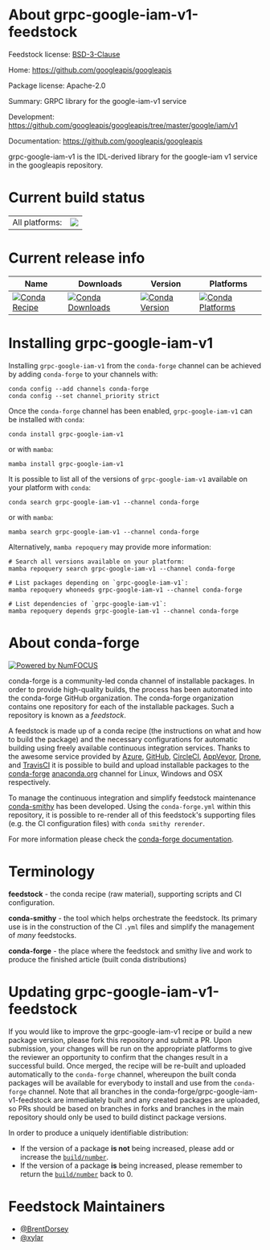 About grpc-google-iam-v1-feedstock
==================================

Feedstock license: [BSD-3-Clause](https://github.com/conda-forge/grpc-google-iam-v1-feedstock/blob/main/LICENSE.txt)

Home: https://github.com/googleapis/googleapis

Package license: Apache-2.0

Summary: GRPC library for the google-iam-v1 service

Development: https://github.com/googleapis/googleapis/tree/master/google/iam/v1

Documentation: https://github.com/googleapis/googleapis

grpc-google-iam-v1 is the IDL-derived library for the
google-iam v1 service in the googleapis repository.


Current build status
====================


<table><tr><td>All platforms:</td>
    <td>
      <a href="https://dev.azure.com/conda-forge/feedstock-builds/_build/latest?definitionId=6554&branchName=main">
        <img src="https://dev.azure.com/conda-forge/feedstock-builds/_apis/build/status/grpc-google-iam-v1-feedstock?branchName=main">
      </a>
    </td>
  </tr>
</table>

Current release info
====================

| Name | Downloads | Version | Platforms |
| --- | --- | --- | --- |
| [![Conda Recipe](https://img.shields.io/badge/recipe-grpc--google--iam--v1-green.svg)](https://anaconda.org/conda-forge/grpc-google-iam-v1) | [![Conda Downloads](https://img.shields.io/conda/dn/conda-forge/grpc-google-iam-v1.svg)](https://anaconda.org/conda-forge/grpc-google-iam-v1) | [![Conda Version](https://img.shields.io/conda/vn/conda-forge/grpc-google-iam-v1.svg)](https://anaconda.org/conda-forge/grpc-google-iam-v1) | [![Conda Platforms](https://img.shields.io/conda/pn/conda-forge/grpc-google-iam-v1.svg)](https://anaconda.org/conda-forge/grpc-google-iam-v1) |

Installing grpc-google-iam-v1
=============================

Installing `grpc-google-iam-v1` from the `conda-forge` channel can be achieved by adding `conda-forge` to your channels with:

```
conda config --add channels conda-forge
conda config --set channel_priority strict
```

Once the `conda-forge` channel has been enabled, `grpc-google-iam-v1` can be installed with `conda`:

```
conda install grpc-google-iam-v1
```

or with `mamba`:

```
mamba install grpc-google-iam-v1
```

It is possible to list all of the versions of `grpc-google-iam-v1` available on your platform with `conda`:

```
conda search grpc-google-iam-v1 --channel conda-forge
```

or with `mamba`:

```
mamba search grpc-google-iam-v1 --channel conda-forge
```

Alternatively, `mamba repoquery` may provide more information:

```
# Search all versions available on your platform:
mamba repoquery search grpc-google-iam-v1 --channel conda-forge

# List packages depending on `grpc-google-iam-v1`:
mamba repoquery whoneeds grpc-google-iam-v1 --channel conda-forge

# List dependencies of `grpc-google-iam-v1`:
mamba repoquery depends grpc-google-iam-v1 --channel conda-forge
```


About conda-forge
=================

[![Powered by
NumFOCUS](https://img.shields.io/badge/powered%20by-NumFOCUS-orange.svg?style=flat&colorA=E1523D&colorB=007D8A)](https://numfocus.org)

conda-forge is a community-led conda channel of installable packages.
In order to provide high-quality builds, the process has been automated into the
conda-forge GitHub organization. The conda-forge organization contains one repository
for each of the installable packages. Such a repository is known as a *feedstock*.

A feedstock is made up of a conda recipe (the instructions on what and how to build
the package) and the necessary configurations for automatic building using freely
available continuous integration services. Thanks to the awesome service provided by
[Azure](https://azure.microsoft.com/en-us/services/devops/), [GitHub](https://github.com/),
[CircleCI](https://circleci.com/), [AppVeyor](https://www.appveyor.com/),
[Drone](https://cloud.drone.io/welcome), and [TravisCI](https://travis-ci.com/)
it is possible to build and upload installable packages to the
[conda-forge](https://anaconda.org/conda-forge) [anaconda.org](https://anaconda.org/)
channel for Linux, Windows and OSX respectively.

To manage the continuous integration and simplify feedstock maintenance
[conda-smithy](https://github.com/conda-forge/conda-smithy) has been developed.
Using the ``conda-forge.yml`` within this repository, it is possible to re-render all of
this feedstock's supporting files (e.g. the CI configuration files) with ``conda smithy rerender``.

For more information please check the [conda-forge documentation](https://conda-forge.org/docs/).

Terminology
===========

**feedstock** - the conda recipe (raw material), supporting scripts and CI configuration.

**conda-smithy** - the tool which helps orchestrate the feedstock.
                   Its primary use is in the construction of the CI ``.yml`` files
                   and simplify the management of *many* feedstocks.

**conda-forge** - the place where the feedstock and smithy live and work to
                  produce the finished article (built conda distributions)


Updating grpc-google-iam-v1-feedstock
=====================================

If you would like to improve the grpc-google-iam-v1 recipe or build a new
package version, please fork this repository and submit a PR. Upon submission,
your changes will be run on the appropriate platforms to give the reviewer an
opportunity to confirm that the changes result in a successful build. Once
merged, the recipe will be re-built and uploaded automatically to the
`conda-forge` channel, whereupon the built conda packages will be available for
everybody to install and use from the `conda-forge` channel.
Note that all branches in the conda-forge/grpc-google-iam-v1-feedstock are
immediately built and any created packages are uploaded, so PRs should be based
on branches in forks and branches in the main repository should only be used to
build distinct package versions.

In order to produce a uniquely identifiable distribution:
 * If the version of a package **is not** being increased, please add or increase
   the [``build/number``](https://docs.conda.io/projects/conda-build/en/latest/resources/define-metadata.html#build-number-and-string).
 * If the version of a package **is** being increased, please remember to return
   the [``build/number``](https://docs.conda.io/projects/conda-build/en/latest/resources/define-metadata.html#build-number-and-string)
   back to 0.

Feedstock Maintainers
=====================

* [@BrentDorsey](https://github.com/BrentDorsey/)
* [@xylar](https://github.com/xylar/)

